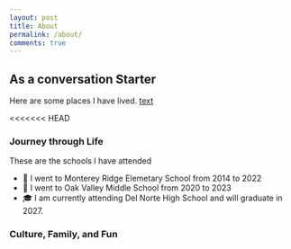 ```yaml
---
layout: post
title: About
permalink: /about/
comments: true
---
```


## As a conversation Starter

Here are some places I have lived.
[text](https://www.google.com/imgres?q%3Dimage%20of%20california%20flag%26imgurl%3Dhttps%3A%2F%2Fupload.wikimedia.org%2Fwikipedia%2Fcommons%2F0%2F01%2FFlag_of_California.svg%26imgrefurl%3Dhttps%3A%2F%2Fcommons.wikimedia.org%2Fwiki%2FFile%3AFlag_of_California.svg%26docid%3DbNepJgyOOk3yMM%26tbnid%3Dzd4xKtf0MLoauM%26vet%3D12ahUKEwjy1oqv1auPAxV_IkQIHcDJBoIQM3oECBwQAA..i%26w%3D900%26h%3D600%26hcb%3D2%26ved%3D2ahUKEwjy1oqv1auPAxV_IkQIHcDJBoIQM3oECBwQAA)

<<<<<<< HEAD

### Journey through Life

These are the schools I have attended

- 🏫 I went to Monterey Ridge Elemetary School from 2014 to 2022
- 🏫 I went to Oak Valley Middle School from 2020 to 2023
- 🎓 I am currently attending Del Norte High School and will graduate in 2027.

### Culture, Family, and Fun

